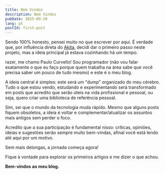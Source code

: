 ```yaml
---
title: Bem Vindos
description: Bem Vindos
pubDate: 2025-09-20
lang: pt
postId: first-post
---
```

Sendo 100% honesto, pensei muito no que escrever por aqui. É verdade que, por influência direta do <a href="https://akitaonrails.com" target="_blank" rel="noopener noreferrer">Akita</a>, decidi dar o primeiro passo neste projeto, mas a ideia principal já estava cozinhando há um tempo.

razer, me chamo Paulo Curvello! Sou programador (não vou falar exatamente o que eu faço porque quem trabalha na área sabe que você precisa saber um pouco de tudo mesmo) e este é o meu blog.

A ideia central é simples: este será um "dump" organizado do meu cérebro. Tudo o que estou vendo, estudando e experimentando será transformado em posts que acredito que serão úteis na vida profissional e pessoal, ou seja, quero criar uma biblioteca de referência pessoal.

Sim, sei que o mundo da tecnologia muda rápido. Mesmo que alguns posts fiquem obsoletos, a ideia é voltar e complementar/atualizar os assuntos mais antigos sem perder o foco. 

Acredito que a sua participação é fundamental nisso: críticas, opiniões, ideias e sugestões serão sempre muito bem-vindas, afinal você está lendo até aqui por um motivo.

Sem mais delongas, a jornada começa agora!

Fique à vontade para explorar os primeiros artigos e me dizer o que achou.

**Bem-vindos ao meu blog.**